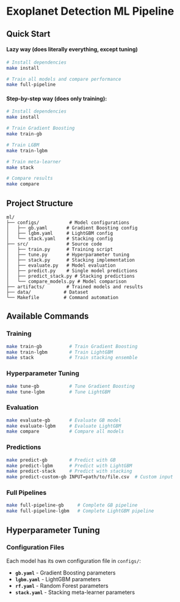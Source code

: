 # Exoplanet Detection ML Pipeline

## Quick Start

#### Lazy way (does literally everything, except tuning)

```bash
# Install dependencies
make install

# Train all models and compare performance
make full-pipeline
```

#### Step-by-step way (does only training):

```bash
# Install dependencies
make install

# Train Gradient Boosting
make train-gb

# Train LGBM
make train-lgbm

# Train meta-learner
make stack

# Compare results
make compare
```

## Project Structure

```
ml/
├── configs/           # Model configurations
│   ├── gb.yaml       # Gradient Boosting config
│   ├── lgbm.yaml     # LightGBM config
│   └── stack.yaml    # Stacking config
├── src/              # Source code
│   ├── train.py      # Training script
│   ├── tune.py       # Hyperparameter tuning
│   ├── stack.py      # Stacking implementation
│   ├── evaluate.py   # Model evaluation
│   ├── predict.py    # Single model predictions
│   ├── predict_stack.py # Stacking predictions
│   └── compare_models.py # Model comparison
├── artifacts/        # Trained models and results
├── data/            # Dataset
└── Makefile         # Command automation
```

## Available Commands

### Training

```bash
make train-gb          # Train Gradient Boosting
make train-lgbm        # Train LightGBM
make stack             # Train stacking ensemble
```

### Hyperparameter Tuning

```bash
make tune-gb           # Tune Gradient Boosting
make tune-lgbm         # Tune LightGBM
```

### Evaluation

```bash
make evaluate-gb       # Evaluate GB model
make evaluate-lgbm     # Evaluate LightGBM
make compare           # Compare all models
```

### Predictions

```bash
make predict-gb        # Predict with GB
make predict-lgbm      # Predict with LightGBM
make predict-stack     # Predict with stacking
make predict-custom-gb INPUT=path/to/file.csv  # Custom input
```

### Full Pipelines

```bash
make full-pipeline-gb     # Complete GB pipeline
make full-pipeline-lgbm   # Complete LightGBM pipeline
```

## Hyperparameter Tuning

### Configuration Files

Each model has its own configuration file in `configs/`:

- **`gb.yaml`** - Gradient Boosting parameters
- **`lgbm.yaml`** - LightGBM parameters
- **`rf.yaml`** - Random Forest parameters
- **`stack.yaml`** - Stacking meta-learner parameters
